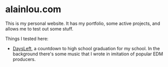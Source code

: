 # alainlou.com
This is my personal website. It has my portfolio, some active projects, and allows me to test out some stuff.

Things I tested here:
* [DaysLeft](http://alainlou.com/daysleft), a countdown to high school graduation for my school. In the background there's some music that I wrote in imitation of popular EDM producers.
